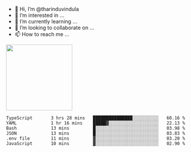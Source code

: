 - 👋 Hi, I’m @tharinduvindula
- 👀 I’m interested in ...
- 🌱 I’m currently learning ...
- 💞️ I’m looking to collaborate on ...
- 📫 How to reach me ...

<!---
tharinduvindula/tharinduvindula is a ✨ special ✨ repository because its `README.md` (this file) appears on your GitHub profile.
You can click the Preview link to take a look at your changes.
--->

<img height="180em" src="https://github-readme-stats.vercel.app/api?username=tharinduvindula&show_icons=true&hide_border=false&&count_private=true&include_all_commits=true" />


<!--START_SECTION:waka-->

```text
TypeScript       3 hrs 28 mins   ███████████████░░░░░░░░░░   60.16 %
YAML             1 hr 16 mins    █████▓░░░░░░░░░░░░░░░░░░░   22.13 %
Bash             13 mins         █░░░░░░░░░░░░░░░░░░░░░░░░   03.98 %
JSON             13 mins         █░░░░░░░░░░░░░░░░░░░░░░░░   03.83 %
.env file        11 mins         ▓░░░░░░░░░░░░░░░░░░░░░░░░   03.20 %
JavaScript       10 mins         ▓░░░░░░░░░░░░░░░░░░░░░░░░   02.90 %
```

<!--END_SECTION:waka-->
